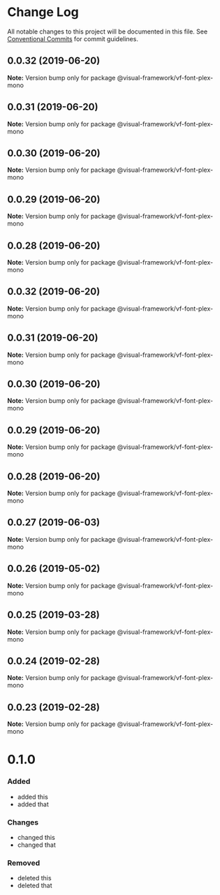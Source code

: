 # Change Log

All notable changes to this project will be documented in this file.
See [Conventional Commits](https://conventionalcommits.org) for commit guidelines.

## 0.0.32 (2019-06-20)

**Note:** Version bump only for package @visual-framework/vf-font-plex-mono





## 0.0.31 (2019-06-20)

**Note:** Version bump only for package @visual-framework/vf-font-plex-mono





## 0.0.30 (2019-06-20)

**Note:** Version bump only for package @visual-framework/vf-font-plex-mono





## 0.0.29 (2019-06-20)

**Note:** Version bump only for package @visual-framework/vf-font-plex-mono





## 0.0.28 (2019-06-20)

**Note:** Version bump only for package @visual-framework/vf-font-plex-mono





## 0.0.32 (2019-06-20)

**Note:** Version bump only for package @visual-framework/vf-font-plex-mono





## 0.0.31 (2019-06-20)

**Note:** Version bump only for package @visual-framework/vf-font-plex-mono





## 0.0.30 (2019-06-20)

**Note:** Version bump only for package @visual-framework/vf-font-plex-mono





## 0.0.29 (2019-06-20)

**Note:** Version bump only for package @visual-framework/vf-font-plex-mono





## 0.0.28 (2019-06-20)

**Note:** Version bump only for package @visual-framework/vf-font-plex-mono





## 0.0.27 (2019-06-03)

**Note:** Version bump only for package @visual-framework/vf-font-plex-mono





## 0.0.26 (2019-05-02)

**Note:** Version bump only for package @visual-framework/vf-font-plex-mono





## 0.0.25 (2019-03-28)

**Note:** Version bump only for package @visual-framework/vf-font-plex-mono





## 0.0.24 (2019-02-28)

**Note:** Version bump only for package @visual-framework/vf-font-plex-mono





## 0.0.23 (2019-02-28)

**Note:** Version bump only for package @visual-framework/vf-font-plex-mono





# 0.1.0

### Added
- added this
- added that

### Changes

- changed this
- changed that

### Removed

- deleted this
- deleted that
